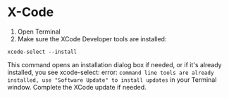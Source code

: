 # X-Code
  1. Open Terminal
  2. Make sure the XCode Developer tools are installed:
  ```
  xcode-select --install
  ```
  This command opens an installation dialog box if needed, or if it's already installed, you see xcode-select: error: 
  `command line tools are already installed, use "Software Update" to install updates` in your Terminal window. Complete the XCode update if needed.

